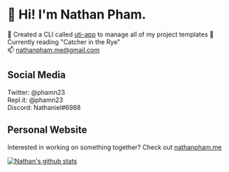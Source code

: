 # 👋 Hi! I'm Nathan Pham.
🥳 Created a CLI called [uti-app](https://www.npmjs.com/package/uti-app) to manage all of my project templates
📙 Currently reading "Catcher in the Rye"  
📫 [nathanpham.me@gmail.com](mailto:nathanpham.me@gmail.com)

## Social Media
Twitter: @phamn23  
Repl.it: @phamn23  
Discord: Nathaniel#6988  

## Personal Website
Interested in working on something together? Check out [nathanpham.me](https://nathanpham.me)

[![Nathan's github stats](https://github-readme-stats.vercel.app/api?username=nathan-pham&theme=radical&show_icons=true)](https://github.com/anuraghazra/github-readme-stats)
